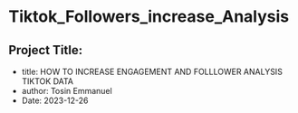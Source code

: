 # Tiktok_Followers_increase_Analysis

## Project Title:
  * title:  HOW TO INCREASE ENGAGEMENT AND FOLLLOWER ANALYSIS TIKTOK DATA
  * author: Tosin Emmanuel
  * Date: 2023-12-26
